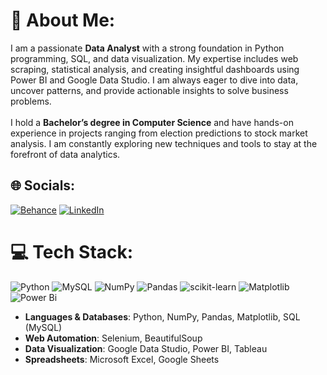 # 💫 About Me:
I am a passionate **Data Analyst** with a strong foundation in Python programming, SQL, and data visualization. My expertise includes web scraping, statistical analysis, and creating insightful dashboards using Power BI and Google Data Studio. I am always eager to dive into data, uncover patterns, and provide actionable insights to solve business problems.<br><br>I hold a **Bachelor’s degree in Computer Science** and have hands-on experience in projects ranging from election predictions to stock market analysis. I am constantly exploring new techniques and tools to stay at the forefront of data analytics.


## 🌐 Socials:
[![Behance](https://img.shields.io/badge/Behance-1769ff?logo=behance&logoColor=white)](https://behance.net/shiv-singh-rawat) [![LinkedIn](https://img.shields.io/badge/LinkedIn-%230077B5.svg?logo=linkedin&logoColor=white)](https://linkedin.com/in/https://www.linkedin.com/in/shivrawat2019/) 

# 💻 Tech Stack:
![Python](https://img.shields.io/badge/python-3670A0?style=for-the-badge&logo=python&logoColor=ffdd54) ![MySQL](https://img.shields.io/badge/mysql-4479A1.svg?style=for-the-badge&logo=mysql&logoColor=white) ![NumPy](https://img.shields.io/badge/numpy-%23013243.svg?style=for-the-badge&logo=numpy&logoColor=white) ![Pandas](https://img.shields.io/badge/pandas-%23150458.svg?style=for-the-badge&logo=pandas&logoColor=white) ![scikit-learn](https://img.shields.io/badge/scikit--learn-%23F7931E.svg?style=for-the-badge&logo=scikit-learn&logoColor=white) ![Matplotlib](https://img.shields.io/badge/Matplotlib-%23ffffff.svg?style=for-the-badge&logo=Matplotlib&logoColor=black) ![Power Bi](https://img.shields.io/badge/power_bi-F2C811?style=for-the-badge&logo=powerbi&logoColor=black)

- **Languages & Databases**: Python, NumPy, Pandas, Matplotlib, SQL (MySQL)
- **Web Automation**: Selenium, BeautifulSoup
- **Data Visualization**: Google Data Studio, Power BI, Tableau
- **Spreadsheets**: Microsoft Excel, Google Sheets
<!-- Proudly created with GPRM ( https://gprm.itsvg.in ) -->

